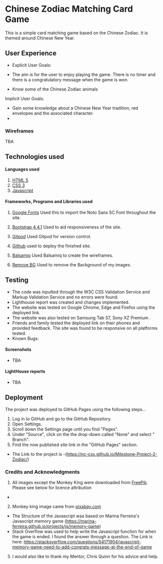 # Chinese Zodiac Matching Card Game

This is a simple card matching game based on the Chinese Zodiac. It is themed around Chinese New Year.

## User Experience
* Explicit User Goals:

* The aim is for the user to enjoy playing the game. There is no timer and there is a congratulatory message when the game is won.
* Know some of the Chinese Zodiac animals

Implicit User Goals:
* Gain some knowledge about a Chinese New Year tradition, red envelopes and the associated character.
* 
### Wireframes

TBA

## Technologies used
#### Languages used
1. [HTML 5](https://html.spec.whatwg.org/multipage/)
2. [CSS 3](https://www.w3.org/Style/CSS/Overview.en.html)
3. [Javascript](https://www.javascript.com/)

#### Frameworks, Programs and Libraries used

1. [Google Fonts](https://fonts.google.com/) 
Used this to import the Noto Sans SC Font throughout the site.

2. [Bootstrap 4.4.1](https://getbootstrap.com/docs/4.4/getting-started/introduction/)
Used to aid responsiveness of the site.

3. [Gitpod](https://www.gitpod.io/) Used Gitpod for version control.

4. [Github](https://github.com/) used to deploy the finished site.

5. [Balsamiq](https://balsamiq.com/) Used Balsamiq to create the wireframes.

6. [Remove BG](https://www.remove.bg/) Used to remove the Background of my images.

## Testing
* The code was inputted through the W3C CSS Validation Service and  Markup Validation Service and no errors were found. 
* Lighthouse report was created and changes implemented.
* The website was tested on Google Chrome, Edge and  Firefox using the deployed link.
* The website was also tested on Samsung Tab S7, Sony XZ Premium . 
* Friends and family tested the deployed link on their phones and provided feedback. The site was found to be responsive on all platforms tested.
* Known Bugs: 

#### Screenshots

* TBA

#### LightHouse reports
* TBA

## Deployment
The project was deployed to GitHub Pages using the following steps...

1. Log in to GitHub and go to the GitHub Repository.
2. Open Settings.
3. Scroll down the Settings page until you find "Pages".
4. Under "Source", click on the the drop-down called "None" and select " Branch".
5. Find the now published site link in the "GitHub Pages" section.

* The Link to the project is -(https://nc-csx.github.io/Milestone-Project-2-Zodiac/)

### Credits and Acknowledgments 
1. All images except the Monkey King were downloaded from [FreePik](https://www.freepik.com/home). Please see below for licence attribution
 * 
 2. Monkey king image came from [pixabay.com](https://pixabay.com/vectors/monkey-king-cloud-flying-baby-1940533/)
* The Structure of the Javascript was based on Marina Ferreira's Javascript memory game (https://marina-ferreira.github.io/projects/js/memory-game)
* Stack Overflow was used to help write the Javascript function for when the game is ended. I found the answer through a question. The Link is here: https://stackoverflow.com/questions/54171904/javascript-memory-game-need-to-add-congrats-message-at-the-end-of-game
3. I would also like to thank my Mentor, Chris Quinn for his advice and help.